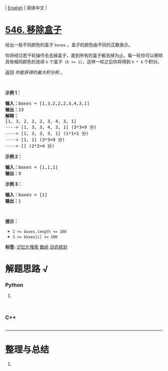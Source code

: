 | [English](README_EN.md) | 简体中文 |

# [546. 移除盒子](https://leetcode.cn/problems/remove-boxes)
<p>给出一些不同颜色的盒子<meta charset="UTF-8" />&nbsp;<code>boxes</code>&nbsp;，盒子的颜色由不同的正数表示。</p>

<p>你将经过若干轮操作去去掉盒子，直到所有的盒子都去掉为止。每一轮你可以移除具有相同颜色的连续 <code>k</code> 个盒子（<code>k&nbsp;&gt;= 1</code>），这样一轮之后你将得到 <code>k * k</code> 个积分。</p>

<p>返回 <em>你能获得的最大积分和</em>&nbsp;。</p>

<p>&nbsp;</p>

<p><strong>示例 1：</strong></p>

<pre>
<strong>输入：</strong>boxes = [1,3,2,2,2,3,4,3,1]
<strong>输出：</strong>23
<strong>解释：</strong>
[1, 3, 2, 2, 2, 3, 4, 3, 1] 
----&gt; [1, 3, 3, 4, 3, 1] (3*3=9 分) 
----&gt; [1, 3, 3, 3, 1] (1*1=1 分) 
----&gt; [1, 1] (3*3=9 分) 
----&gt; [] (2*2=4 分)
</pre>

<p><strong>示例 2：</strong></p>

<pre>
<strong>输入：</strong>boxes = [1,1,1]
<strong>输出：</strong>9
</pre>

<p><strong>示例 3：</strong></p>

<pre>
<strong>输入：</strong>boxes = [1]
<strong>输出：</strong>1
</pre>

<p>&nbsp;</p>

<p><strong>提示：</strong></p>

<ul>
	<li><code>1 &lt;= boxes.length &lt;= 100</code></li>
	<li><code>1 &lt;= boxes[i]&nbsp;&lt;= 100</code></li>
</ul>

**标签:**  [记忆化搜索](https://leetcode.cn/tag/memoization) [数组](https://leetcode.cn/tag/array) [动态规划](https://leetcode.cn/tag/dynamic-programming) 
# 解题思路 √

### Python

1. 

```python

```


```python

```

### C++

```cpp

```

---



# 整理与总结

1. 